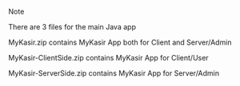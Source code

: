 > [!NOTE]
> There are 3 files for the main Java app
>
> MyKasir.zip contains MyKasir App both for Client and Server/Admin
>
> MyKasir-ClientSide.zip contains MyKasir App for Client/User
>
> MyKasir-ServerSide.zip contains MyKasir App for Server/Admin
> 
